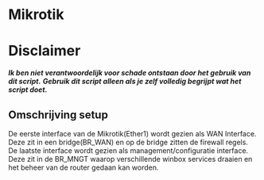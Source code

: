 # Mikrotik 

# Disclaimer
***Ik ben niet verantwoordelijk voor schade ontstaan door het gebruik van dit script.***
***Gebruik dit script alleen als je zelf volledig begrijpt wat het script doet.***

## Omschrijving setup
De eerste interface van de Mikrotik(Ether1) wordt gezien als WAN Interface.
Deze zit in een bridge(BR_WAN) en op de bridge zitten de firewall regels.
De laatste interface wordt gezien als management/configuratie interface. 
Deze zit in de BR_MNGT waarop verschillende winbox services draaien en het beheer van de router gedaan kan worden.